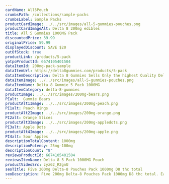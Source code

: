 ```yaml
---
cardName: All5Pouch
crumbsPath: /collections/sample-packs
crumbsLabel: Sample Packs
productCardImage: ../../src/images/all-5-gummies-pouches.png
productCardImageAlt: Delta 8 200mg edibles
title: All 5 Gummies 1000MG Pack
discountedPrice: 39.99
originalPrice: 59.99
displayedDiscount: SAVE $20
outOfStock: true
productLink: /products/5-pack
yotpoProductId: 6674105401504
dataItemId: 200mg-pack-sample
dataItemUrl: https://delta8gummies.com/products/5-pack
dataItemDescription: Delta 8 Gummies Sells Only the highest Quality Delta 8 THC 200mg Pouches Fully Formulated from Hemp. These products are 2018 Federal Farm Bill Legal.
dataItemImage: ../../src/images/all-5-gummies-pouches.png
dataItemName: Delta 8 Gummie 5 Pack 1000MG
dataItemCategory: delta-8-gummies
productImage: ../../src/images/200mg-bears.png
PIalt:  Gummie Bears
productAlt1Image: ../../src/images/200mg-peach.png
PI1alt: Peach Rings
productAlt2Image: ../../src/images/200mg-orange.png
PI2alt: Orange Slices
productAlt3Image: ../../src/images/200mg-appledots.png
PI3alt: Apple Dots
productAlt4Image: ../../src/images/200mg-apple.png
PI4alt: Sour Apples
descriptionTotalContent: 1000mg
descriptionPotency: 25mg-100mg
descriptionCount: "8"
reviewsProductId: 6674105401504
reviewsItemName: Delta 8 5 Pack 1000MG Pouch
productVideoSrc: zyz62_R2gnU
seoTitle: Five 200mg Delta-8 Pouches Pack 1000mg D8 thc total
seoDescription: Five 200mg Delta-8 Pouches Pack 1000mg D8 thc total. Each 200mg pouch comes with a different quantity of gummies depending on the strength of each gummie. 
---
```

